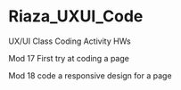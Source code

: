 # Riaza_UXUI_Code
UX/UI Class Coding Activity HWs

Mod 17 
First try at coding a page

Mod 18
code a responsive design for a page
